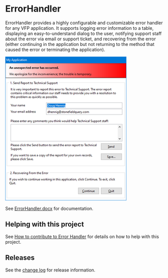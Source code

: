 # ErrorHandler

ErrorHandler provides a highly configurable and customizable error handler for any VFP application. It supports logging error information to a table, displaying an easy-to-understand dialog to the user, notifying support staff about the error via email or support ticket, and recovering from the error (either continuing in the application but not returning to the method that caused the error or terminating the application).

![](errordialog.png)

See [ErrorHandler.docx](ErrorHandler.docx) for documentation.

## Helping with this project

See [How to contribute to Error Handler](.github/CONTRIBUTING.md) for details on how to help with this project.

## Releases

See the [change log](ChangeLog.md) for release information.
